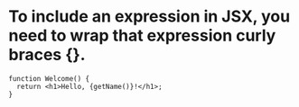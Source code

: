# To include an expression in JSX, you need to wrap that expression curly braces {}.

```
function Welcome() {
  return <h1>Hello, {getName()}!</h1>;
}
```
